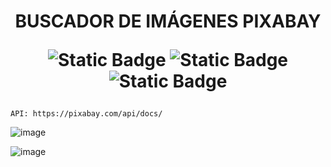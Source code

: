 <h1 align="center"> BUSCADOR DE IMÁGENES PIXABAY

  ![Static Badge](https://img.shields.io/badge/HTML-orange)
  ![Static Badge](https://img.shields.io/badge/TAILWIND-blue)
  ![Static Badge](https://img.shields.io/badge/JAVASCRIPT-yellow)
</h1>
  
   ```
  API: https://pixabay.com/api/docs/
  ```

![image](https://github.com/Codermex-freelance/BuscadorImagenes/assets/143505447/0a34b0d5-e8ab-4f45-86de-36c6fb52fc58)

![image](https://github.com/Codermex-freelance/BuscadorImagenes/assets/143505447/8045b85b-f2d2-4784-87b8-ee8b2c213a8a)



